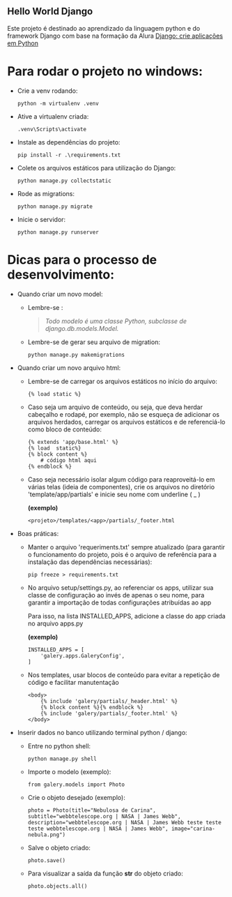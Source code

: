 ## Hello World Django

Este projeto é destinado ao aprendizado da linguagem python e do framework Django com base na formação da Alura [Django: crie aplicações em Python](https://cursos.alura.com.br/formacao-django)

# Para rodar o projeto no windows:

- Crie a venv rodando:
    ```
    python -m virtualenv .venv
    ```

- Ative a virtualenv criada:
    ```
    .venv\Scripts\activate
    ```

- Instale as dependências do projeto:
    ```
    pip install -r .\requirements.txt
    ```

- Colete os arquivos estáticos para utilização do Django:
    ```
    python manage.py collectstatic
    ```

- Rode as migrations:
    ```
    python manage.py migrate
    ```

- Inicie o servidor:
    ```
    python manage.py runserver
    ```

# Dicas para o processo de desenvolvimento:

- Quando criar um novo model:
    - Lembre-se :
        > *Todo modelo é uma classe Python, subclasse de django.db.models.Model.*
    
    - Lembre-se de gerar seu arquivo de migration:
        ```
        python manage.py makemigrations
        ```

- Quando criar um novo arquivo html:
    - Lembre-se de carregar os arquivos estáticos no início do arquivo:
        ```
        {% load static %}
        ```

    - Caso seja um arquivo de conteúdo, ou seja, que deva herdar cabeçalho e rodapé, por exemplo, não se esqueça de adicionar os arquivos herdados, carregar os arquivos estáticos e de referenciá-lo como bloco de conteúdo:
        ```
        {% extends 'app/base.html' %}
        {% load  static%}
        {% block content %}
            # código html aqui
        {% endblock %}
        ```

    - Caso seja necessário isolar algum código para reaproveitá-lo em várias telas (ideia de componentes), crie os arquivos no diretório 'template/app/partials' e inicie seu nome com underline ( _ )

        **(exemplo)**
        ```
        <projeto>/templates/<app>/partials/_footer.html
        ```

- Boas práticas:
    - Manter o arquivo 'requeriments.txt' sempre atualizado (para garantir o funcionamento do projeto, pois é o arquivo de referência para a instalação das dependências necessárias):
        ```
        pip freeze > requirements.txt
        ```

    - No arquivo setup/settings.py, ao referenciar os apps, utilizar sua classe de configuração ao invés de apenas o seu nome, para garantir a importação de todas configurações atribuídas ao app

        Para isso, na lista INSTALLED_APPS, adicione a classe do app criada no arquivo apps.py

        **(exemplo)**
        ```
        INSTALLED_APPS = [
            'galery.apps.GaleryConfig',
        ]
        ```

    - Nos templates, usar blocos de conteúdo para evitar a repetição de código e facilitar manutentação
        ```
        <body>
            {% include 'galery/partials/_header.html' %}
            {% block content %}{% endblock %}
            {% include 'galery/partials/_footer.html' %}
        </body>
        ```


- Inserir dados no banco utilizando terminal python / django:
    - Entre no python shell:
        ```
        python manage.py shell
        ```

    - Importe o modelo (exemplo):
        ```
        from galery.models import Photo
        ```

    - Crie o objeto desejado (exemplo):
        ```
        photo = Photo(title="Nebulosa de Carina", subtitle="webbtelescope.org | NASA | James Webb", description="webbtelescope.org | NASA | James Webb teste teste teste webbtelescope.org | NASA | James Webb", image="carina-nebula.png")
        ```

    - Salve o objeto criado:
        ```
        photo.save()
        ```

    - Para visualizar a saída da função __str__ do objeto criado:
        ```
        photo.objects.all()
        ```